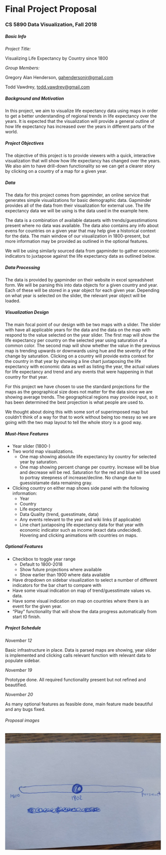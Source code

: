 # Final Project Proposal
### CS 5890 Data Visualization, Fall 2018
##### Basic Info
_Project Title:_
 
 Visualizing Life Expectancy by Country since 1800
  
_Group Members:_
  
  Gregory Alan Henderson, gahendersonjr@gmail.com
  
  Todd Vawdrey, todd.vawdrey@gmail.com

##### Background and Motivation
In this project, we aim to visualize life expectancy data using maps in order to get a better understanding of regional trends in life expectancy over the years. It is expected that the visualization will provide a general outline of how life expectancy has increased over the years in different parts of the world.

##### Project Objectives
The objective of this project is to provide viewers with a quick, interactive visualization that will show how life expectancy has changed over the years. We also aim to have drill-down functionality so we can get a clearer story by clicking on a country of a map for a given year.

##### Data
The data for this project comes from gapminder, an online service that generates simple visualizations for basic demographic data. Gapminder provides all of the data from their visualization for external use. The life expectancy data we will be using is the data used in the example here.

The data is a combination of available datasets with trends/guesstimations present where no data was available. The data also contains any info about evens for countries on a given year that may help give a historical context for the data. The main window of our visualization in 1800-present, but more information may be provided as outlined in the optional features.

We will be using similarly sourced data from gapminder to gather economic indicators to juxtapose against the life expectancy data as outlined below.

##### Data Processing
The data is provided by gapminder on their website in excel spreadsheet form. We will be parsing this into data objects for a given country and year. Each of these will be stored in a year object for each given year. Depending on what year is selected on the slider, the relevant year object will be loaded.


##### Visualization Design
The main focal point of our design with be two maps with a slider. The slider with have all applicable years for the data and the data on the map with respond to the value selected on the year slider.  The first map will show the life expectancy per country on the selected year using saturation of a common color. The second map will show whether the value in the previous map is trending upwards or downwards using hue and the severity of the change by saturation. Clicking on a country will provide extra context for the country in that year by showing a line chart juxtaposing the life expectancy with economic data as well as listing the year, the actual values for life expectancy and trend and any events that were happening in that country for that  year.

For this project we have chosen to use the standard projections for the maps as the geographical size does not matter for the data since we are showing average trends. The geographical regions may provide input, so it has been determined the best projection is what people are used to.

We thought about doing this with some sort of superimposed map but couldn’t think of a way for that to work without being too messy so we are going with the two map layout to tell the whole story is a good way.

##### Must-Have Features
- Year slider (1800-)
- Two world map visualizations. 
  - One map showing absolute life expectancy by country for selected year by saturation.
  - One map showing percent change per country. Increase will be blue and decrease will be red. Saturation for the red and blue will be used to portray steepness of increase/decline. No change due to guessistamate data remaining gray.
- Clicking country on either map shows side panel with the following information:
  - Year
  - Country
  - Life expectancy
  - Data Quality (trend, guesstimate, data)
  - Any events relevant to the year and wiki links (if applicable)
  - Line chart juxtaposing life expectancy data for that year with economic indicator such as income (exact data undecided).
Hovering and clicking animations with countries on maps.

##### Optional Features
- Checkbox to toggle year range
  - Default to 1800-2018
  - Show future projections where available
  - Show earlier than 1900 where data available
- Have dropdown on sidebar visualization to select a number of different indicators for the bar chart to compare with
- Have some visual indication on map of trend/guesstimate values vs. data.
- Have some visual indication on map on countries where there is an event for the given year.
- “Play” functionality that will show the data progress automatically from start t0 finish.
##### Project Schedule
_November 12_

 Basic infrastructure in place. Data is parsed maps are showing, year slider is implemented and clicking calls relevant function with relevant data to populate sidebar.
 
_November 19_

Prototype done. All required functionality present but not refined and beautified.

_November 20_

As many optional features as feasible done, main feature made beautiful and any bugs fixed.

###### Proposal images 

![High Level View](https://github.com/gahendersonjr/dataVisProject/blob/master/barplain.jpg)
